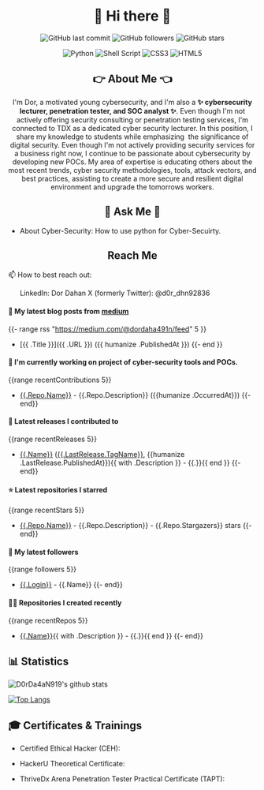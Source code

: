 <!DOCTYPE html>
<html lang="en">
<head>
    <meta charset="UTF-8">
    <link rel="stylesheet" href="assets/style.css">
</head>
<body>

<h1 align="center">👋 Hi there 👋</h1>

<!--
**D0rDa4aN919/D0rDa4aN919** is a ✨ _special_ ✨ repository because its `README.md` (this file) appears on your GitHub profile.

Here are some ideas to get you started:

- 🔭 I’m currently working on ...
- 🌱 I’m currently learning ...
- 👯 I’m looking to collaborate on ...
- 🤔 I’m looking for help with ...
- 💬 Ask me about ...
- 📫 How to reach me: ...
- 😄 Pronouns: ...
- ⚡ Fun fact: ...
-->

<!--START_SECTION:badgesTagsGithub-->
<div id="TagsGithub" align="center">
    <p id="badgesTagsGithub">
      <img src="https://img.shields.io/github/last-commit/D0rDa4aN919/D0rDa4aN919?label=updated" alt="GitHub last commit">
      <img src="https://img.shields.io/github/followers/D0rDa4aN919?label=GitHub%20followers" alt="GitHub followers">
      <img src="https://img.shields.io/github/stars/D0rDa4aN919?label=GitHub%20stars" alt="GitHub stars">
    </p>
</div>
<!--END_SECTION:badgesTagsGithub-->

<!--START_SECTION:badgesTagsLang-->
<div id="TagsLang" align="center">
    <p id="badgesTagsLang">
      <img src="https://img.shields.io/badge/python-3670A0?style=for-the-badge&logo=python&logoColor=ffdd54" alt="Python">
      <img src="https://img.shields.io/badge/shell_script-%23121011.svg?style=for-the-badge&logo=gnu-bash&logoColor=white" alt="Shell Script">
      <img src="https://img.shields.io/badge/css3-%231572B6.svg?style=for-the-badge&logo=css3&logoColor=white" alt="CSS3">
      <img src="https://img.shields.io/badge/html5-%23E34F26.svg?style=for-the-badge&logo=html5&logoColor=white" alt="HTML5">
    </p>
</div>
<!--END_SECTION:badgesTagsLang-->



<!--START_SECTION:Explain-->
<div id="about_me" align="center">
    <h2>👉 About Me 👈</h2>
    <p id="badgesTagsLang">I'm Dor, a motivated young cybersecurity, and I'm also a <b>✨ cybersecurity lecturer, penetration tester, and SOC analyst ✨</b>. 
        Even though I'm not actively offering security consulting or penetration testing services, I'm connected to TDX as a dedicated cyber security lecturer. In this position, I share my knowledge to students while emphasizing  the significance of digital security. 
        Even though I'm not actively providing security services for a business right now, I continue to be passionate about cybersecurity by developing new POCs. My area of expertise is educating others about the most recent trends, cyber security methodologies, tools, attack vectors, and best practices, assisting to create a more secure and resilient digital environment and upgrade the tomorrows workers.
    </p>
</div>
<!--END_SECTION:Explain-->

<!--START_SECTION:askMe-->
<div id="ask_me">
    <h2 align="center">💬 Ask Me 💬</h2>
    <p id="askMe"> 
    <ul>
        <li>About Cyber-Security: How to use python for Cyber-Secuirty.</li>
    </ul>
    </p>
</div>
<!--END_SECTION:askMe-->

<!--START_SECTION:reach-->
<div id="reach_me">
    <h2 align="center">Reach Me</h2>
    <p> 📫 How to best reach out:</p>
    <ol>
        <il>LinkedIn: <a herf="https://www.linkedin.com/in/dor-dahan-b44655154/">Dor Dahan</a></il>
        <il>X (formerly Twitter): <a herf="https://twitter.com/d0r_dhn92836">@d0r_dhn92836</a></il>
    </ol>
</div>
<!--END_SECTION:reach-->

<!---->

<!--START_SECTION:blog-->
<!--START_SECTION:blog-->
#### 📖 My latest blog posts from [medium](https://medium.com/@dordaha491n)
{{- range rss "https://medium.com/@dordaha491n/feed" 5 }}
- [{{ .Title }}]({{ .URL }}) ({{ humanize .PublishedAt }})
{{- end }}
<!--END_SECTION:blog-->



<!--START_SECTION:currently-->
#### 👷 I'm currently working on project of cyber-security tools and POCs.
{{range recentContributions 5}}
- [{{.Repo.Name}}]({{.Repo.URL}}) - {{.Repo.Description}} ({{humanize .OccurredAt}})
{{- end}}
<!--END_SECTION:currently-->


<!--START_SECTION:Latest-->
#### 🚀 Latest releases I contributed to
{{range recentReleases 5}}
- [{{.Name}}]({{.URL}}) ([{{.LastRelease.TagName}}]({{.LastRelease.URL}}), {{humanize .LastRelease.PublishedAt}}){{ with .Description }} - {{.}}{{ end }}
{{- end}}
<!--END_SECTION:Latest-->
<!--START_SECTION:repositories-->
#### ⭐ Latest repositories I starred
{{range recentStars 5}}
- [{{.Repo.Name}}]({{.Repo.URL}}) - {{.Repo.Description}} - {{.Repo.Stargazers}} stars
{{- end}}
<!--END_SECTION:repositories-->
<!--START_SECTION:followers-->
#### 👥 My latest followers
{{range followers 5}}
- [{{.Login}}]({{.URL}}) - {{.Name}}
{{- end}}
<!--END_SECTION:followers-->
<!--START_SECTION:recently-->
#### 👨‍💻 Repositories I created recently
{{range recentRepos 5}}
- [{{.Name}}]({{.URL}}){{ with .Description }} - {{.}}{{ end }}
{{- end}}
<!--END_SECTION:recently-->
<!--START_SECTION:Statistics-->
## 📊 Statistics
![D0rDa4aN919's github stats](https://github-readme-stats.vercel.app/api?username=D0rDa4aN919&show_icons=true&theme=radical)

[![Top Langs](https://github-readme-stats.vercel.app/api/top-langs/?username=D0rDa4aN919&layout=compact)](https://github.com/D0rDa4aN919)

<!--END_SECTION:Statistics-->


<!--START_SECTION:Certificates-->
## 🎓 Certificates & Trainings

- Certified Ethical Hacker (CEH):

- HackerU Theoretical Certificate:
  
- ThriveDx Arena Penetration Tester Practical Certificate (TAPT): 
<!--END_SECTION:Certificates-->

<!--START_SECTION:badgesCert-->

<!--END_SECTION:badgesCert-->


</body>
</html>
